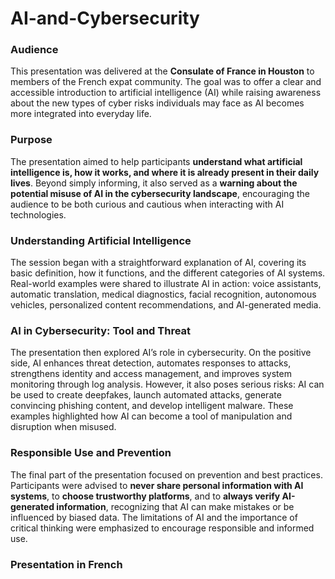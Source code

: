 # AI-and-Cybersecurity

### Audience  
This presentation was delivered at the **Consulate of France in Houston** to members of the French expat community. The goal was to offer a clear and accessible introduction to artificial intelligence (AI) while raising awareness about the new types of cyber risks individuals may face as AI becomes more integrated into everyday life.

### Purpose  
The presentation aimed to help participants **understand what artificial intelligence is, how it works, and where it is already present in their daily lives**. Beyond simply informing, it also served as a **warning about the potential misuse of AI in the cybersecurity landscape**, encouraging the audience to be both curious and cautious when interacting with AI technologies.

### Understanding Artificial Intelligence  
The session began with a straightforward explanation of AI, covering its basic definition, how it functions, and the different categories of AI systems. Real-world examples were shared to illustrate AI in action: voice assistants, automatic translation, medical diagnostics, facial recognition, autonomous vehicles, personalized content recommendations, and AI-generated media.

### AI in Cybersecurity: Tool and Threat  
The presentation then explored AI’s role in cybersecurity. On the positive side, AI enhances threat detection, automates responses to attacks, strengthens identity and access management, and improves system monitoring through log analysis. However, it also poses serious risks: AI can be used to create deepfakes, launch automated attacks, generate convincing phishing content, and develop intelligent malware. These examples highlighted how AI can become a tool of manipulation and disruption when misused.

### Responsible Use and Prevention  
The final part of the presentation focused on prevention and best practices. Participants were advised to **never share personal information with AI systems**, to **choose trustworthy platforms**, and to **always verify AI-generated information**, recognizing that AI can make mistakes or be influenced by biased data. The limitations of AI and the importance of critical thinking were emphasized to encourage responsible and informed use.

### Presentation in French
